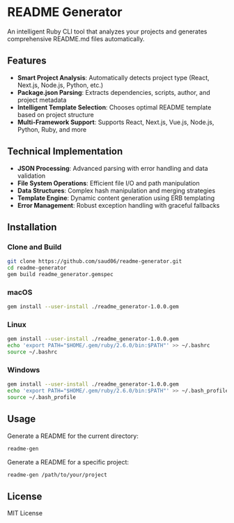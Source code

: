 # README Generator

An intelligent Ruby CLI tool that analyzes your projects and generates comprehensive README.md files automatically.

## Features

- **Smart Project Analysis**: Automatically detects project type (React, Next.js, Node.js, Python, etc.)
- **Package.json Parsing**: Extracts dependencies, scripts, author, and project metadata
- **Intelligent Template Selection**: Chooses optimal README template based on project structure
- **Multi-Framework Support**: Supports React, Next.js, Vue.js, Node.js, Python, Ruby, and more

## Technical Implementation

- **JSON Processing**: Advanced parsing with error handling and data validation
- **File System Operations**: Efficient file I/O and path manipulation
- **Data Structures**: Complex hash manipulation and merging strategies
- **Template Engine**: Dynamic content generation using ERB templating
- **Error Management**: Robust exception handling with graceful fallbacks

## Installation

### Clone and Build
```bash
git clone https://github.com/saud06/readme-generator.git
cd readme-generator
gem build readme_generator.gemspec
```

### macOS
```bash
gem install --user-install ./readme_generator-1.0.0.gem
```

### Linux
```bash
gem install --user-install ./readme_generator-1.0.0.gem
echo 'export PATH="$HOME/.gem/ruby/2.6.0/bin:$PATH"' >> ~/.bashrc
source ~/.bashrc
```

### Windows
```bash
gem install --user-install ./readme_generator-1.0.0.gem
echo 'export PATH="$HOME/.gem/ruby/2.6.0/bin:$PATH"' >> ~/.bash_profile
source ~/.bash_profile
```

## Usage

Generate a README for the current directory:
```bash
readme-gen
```

Generate a README for a specific project:
```bash
readme-gen /path/to/your/project
```

## License

MIT License
